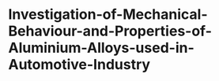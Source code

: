 # Investigation-of-Mechanical-Behaviour-and-Properties-of-Aluminium-Alloys-used-in-Automotive-Industry